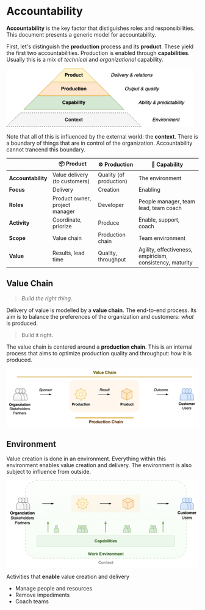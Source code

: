 # Accountability

**Accountability** is the key factor that distiguishes roles and responsibilities. This document presents a generic model for accountability.

First, let's distinguish the **production** process and its **product**. These yield the first two accountabilities. Production is enabled through **capabilities**. Usually this is a mix of *technical* and *organizational* capability.



<img src="../img/pyramid-capability-production-product.png" alt="pyramid-capability-production-product" style="width:35em;" />

Note that all of this is influenced by the external world: the **context**. There is a boundary of things that are in control of the organization. Accountability cannot trancend this boundary.



|                    | 📦 Product                      | ⚙️ Production            | 👤 Capability                                              |
| ------------------ | ------------------------------ | ----------------------- | --------------------------------------------------------- |
| **Accountability** | Value delivery (to customers)  | Quality (of production) | The environment                                           |
| **Focus**          | Delivery                       | Creation                | Enabling                                                  |
| **Roles**          | Product owner, project manager | Developer               | People manager, team lead, team coach                     |
| **Activity**       | Coordinate, priorize           | Produce                 | Enable, support, coach                                    |
| **Scope**          | Value chain                    | Production chain        | Team environment                                          |
| **Value**          | Results, lead time             | Quality, throughput     | Agility, effectiveness, empiricism, consistency, maturity |



## Value Chain

> *Build the right thing.*

Delivery of value is modelled by a **value chain**. The end-to-end process. Its aim is to balance the preferences of the organization and customers: *what* is produced.

> Build it right.

The value chain is centered around a **production chain**. This is an internal process that aims to optimize production quality and throughput: *how* it is produced.



<img src="../img/value-chain-production-chain.png" alt="value-chain-production-chain" style="width:45em" />



## Environment

Value creation is done in an environment. Everything within this environment enables value creation and delivery. The environment is also subject to influence from outside.

<img src="../img/value-chain-environment.png" alt="value-chains-environment" style="width:40em;" />

Activities that **enable** value creation and delivery

- Manage people and resources
- Remove impediments
- Coach teams



